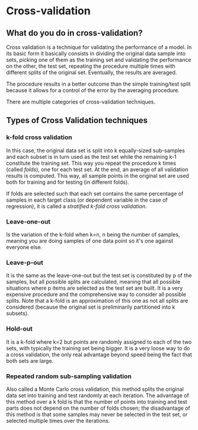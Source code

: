 # Cross-validation

## What do you do in cross-validation?

Cross validation is a technique for validating the performance of a model. In its basic form it basically consists in dividing the original data sample into sets, picking one of them as the training set and validating the performance on the other, the test set, repeating the procedure multiple times with different splits of the original set. Eventually, the results are averaged.

The procedure results in a better outcome than the simple training/test split because it allows for a control of the error by the averaging procedure.

There are multiple categories of cross-validation techniques.

## Types of Cross Validation techniques

### k-fold cross validation

In this case, the original data set is split into k equally-sized sub-samples and each subset is in turn used as the test set while the remaining k-1 constitute the training set. This way you repeat the procedure k times \(called _folds_\), one for each test set. At the end, an average of all validation results is computed. This way, all sample points in the original set are used both for training and for testing \(in different folds\).

If folds are selected such that each set contains the same percentage of samples in each target class \(or dependent variable in the case of regression\), it is called a _stratified k-fold cross validation_.

### Leave-one-out

Is the variation of the k-fold when k=n, n being the number of samples, meaning you are doing samples of one data point so it's one against everyone else.

### Leave-p-out

It is the same as the leave-one-out but the test set is constituted by p of the samples, but all possible splits are calculated, meaning that all possible situations where p items are selected as the test set are built. It is a very expensive procedure and the comprehensive way to consider all possible splits. Note that a k-fold is an approximation of this one as not all splits are considered \(because the original set is preliminarily partitioned into k subsets\).

### Hold-out

It is a k-fold where k=2 but points are randomly assigned to each of the two sets, with typically the training set being bigger. It is a very loose way to do a cross validation, the only real advantage beyond speed being the fact that both sets are large.

### Repeated random sub-sampling validation

Also called a Monte Carlo cross validation, this method splits the original data set into training and test randomly at each iteration. The advantage of this method over a k fold is that the number of points into training and test parts does not depend on the number of folds chosen; the disadvantage of this method is that some samples may never be selected in the test set, or selected multiple times over the iterations.

